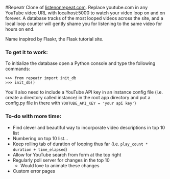 #Repeatr
Clone of [listenonrepeat.com](http://listenonrepeat.com/?v=ojvTSRA-O-Y#Corgi_Snow_Belly_Flop). Replace youtube.com in any YouTube video URL with localhost:5000 to watch your video loop on and on forever. A database tracks of the most looped videos across the site, and a local loop counter will gently shame you for listening to the same video for hours on end. 

Name inspired by Flaskr, the Flask tutorial site.

### To get it to work:

To initialize the database open a Python console and type the following commands:

```
>>> from repeatr import init_db
>>> init_db()
```

You'll also need to include a YouTube API key in an instance config file (i.e. create a directory called instance/ in the root app directory and put a config.py file in there with `YOUTUBE_API_KEY = 'your api key'`)


### To-do with more time:
* Find clever and beautiful way to incorporate video descriptions in top 10 list
* Numbering on top 10 list...
* Keep rolling tab of duration of looping thus far (i.e. `play_count * duration + time_elapsed`)
* Allow for YouTube search from form at the top right
* Regularly poll server for changes in the top 10 
  * Would love to animate these changes
* Custom error pages